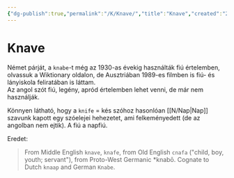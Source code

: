 ```yaml
---
{"dg-publish":true,"permalink":"/K/Knave/","title":"Knave","created":"2024-02-03T06:09","updated":"2025-08-27T03:03"}
---
```



# Knave

Német párját, a `knabe`-t még az 1930-as évekig használták fiú értelemben, olvassuk a Wiktionary oldalon, de Ausztriában 1989-es filmben is fiú- és lányiskola feliratában is láttam.  
Az angol szót fiú, legény, apród értelemben lehet venni, de már nem használják.  

Könnyen látható, hogy a `knife` = kés szóhoz hasonlóan [[N/Nap\|Nap]] szavunk kapott egy szóelejei hehezetet, ami felkeményedett (de az angolban nem ejtik). A fiú a napfiú.  

Eredet:  
> From Middle English `knave`, `knafe`, from Old English `cnafa` ("child, boy, youth; servant"), from Proto-West Germanic \*knabō. Cognate to Dutch `knaap` and German `Knabe`.
